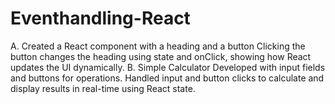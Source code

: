 # Eventhandling-React
A. Created a React component with a heading and a button Clicking the button changes the heading using state and onClick, showing how React updates the UI dynamically. B. Simple Calculator Developed  with input fields and buttons for operations. Handled input and button clicks to calculate and display results in real-time using React state.
